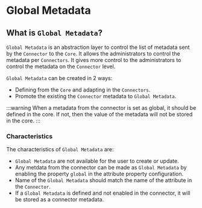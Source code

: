 # Global Metadata

## What is `Global Metadata`?

`Global Metadata` is an abstraction layer to control the list of metadata sent by the `Connector` to the `Core`. It allows the administrators to control the metadata per `Connectors`. It gives more control to the administrators to control the metadata on the `Connector` level.

`Global Metadata` can be created in 2 ways:

- Defining from the `Core` and adapting in the `Connectors`.
- Promote the existing the `Connector` metadata to `Global Metadata`.

:::warning
When a metadata from the connector is set as global, it should be defined in the core. If not, then the value of the metadata will not be stored in the core.
:::

### Characteristics

The characteristics of `Global Metadata` are:

- `Global Metadata` are not available for the user to create or update.
- Any metdata from the connector can be made as `Global Metadata` by enabling the property `global` in the attribute property configuration.
- Name of the `Global Metadata` should match the name of the attribute in the `Connector`.
- If a `Global Metadata` is defined and not enabled in the connector, it will be stored as a connector metadata.
